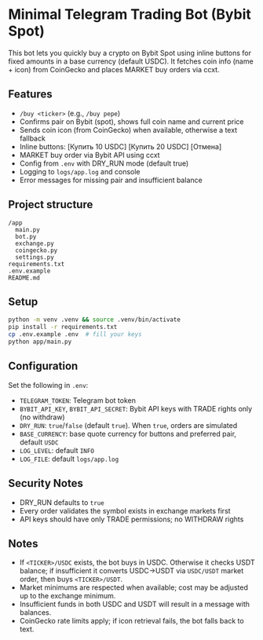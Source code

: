 # Minimal Telegram Trading Bot (Bybit Spot)

This bot lets you quickly buy a crypto on Bybit Spot using inline buttons for fixed amounts in a base currency (default USDC). It fetches coin info (name + icon) from CoinGecko and places MARKET buy orders via ccxt.

## Features
- `/buy <ticker>` (e.g., `/buy pepe`)
- Confirms pair on Bybit (spot), shows full coin name and current price
- Sends coin icon (from CoinGecko) when available, otherwise a text fallback
- Inline buttons: [Купить 10 USDC] [Купить 20 USDC] [Отмена]
- MARKET buy order via Bybit API using ccxt
- Config from `.env` with DRY_RUN mode (default true)
- Logging to `logs/app.log` and console
- Error messages for missing pair and insufficient balance

## Project structure
```
/app
  main.py
  bot.py
  exchange.py
  coingecko.py
  settings.py
requirements.txt
.env.example
README.md
```

## Setup
```bash
python -m venv .venv && source .venv/bin/activate
pip install -r requirements.txt
cp .env.example .env  # fill your keys
python app/main.py
```

## Configuration
Set the following in `.env`:
- `TELEGRAM_TOKEN`: Telegram bot token
- `BYBIT_API_KEY`, `BYBIT_API_SECRET`: Bybit API keys with TRADE rights only (no withdraw)
- `DRY_RUN`: `true`/`false` (default `true`). When `true`, orders are simulated
- `BASE_CURRENCY`: base quote currency for buttons and preferred pair, default `USDC`
- `LOG_LEVEL`: default `INFO`
- `LOG_FILE`: default `logs/app.log`

## Security Notes
- DRY_RUN defaults to `true`
- Every order validates the symbol exists in exchange markets first
- API keys should have only TRADE permissions; no WITHDRAW rights

## Notes
- If `<TICKER>/USDC` exists, the bot buys in USDC. Otherwise it checks USDT balance; if insufficient it converts USDC→USDT via `USDC/USDT` market order, then buys `<TICKER>/USDT`.
- Market minimums are respected when available; cost may be adjusted up to the exchange minimum.
- Insufficient funds in both USDC and USDT will result in a message with balances.
- CoinGecko rate limits apply; if icon retrieval fails, the bot falls back to text.
